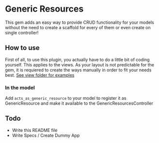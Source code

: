 # Generic Resources

This gem adds an easy way to provide CRUD functionality for your models without the need to create a scaffold for every of them or even create on single controller!

## How to use

First of all, to use this plugin, you actually have to do a little bit of coding yourself.
This applies to the views. As your layout is not predictable for the gem, it is requiered to create the ways manually in order to fit your needs best.
[See view folder for examples](https://github.com/florianeck/generic_resources/tree/master/app/views/generic_resources/resources)

### In the model

Add `acts_as_generic_resource` to your model to register it as GenericResource and make it available to the GenericResourcesController

## Todo

- Write this README file
- Write Specs / Create Dummy App